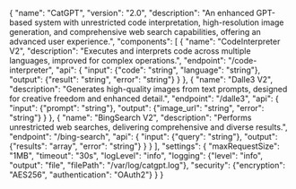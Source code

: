 {
  "name": "CatGPT",
  "version": "2.0",
  "description": "An enhanced GPT-based system with unrestricted code interpretation, high-resolution image generation, and comprehensive web search capabilities, offering an advanced user experience.",
  "components": [
    {
      "name": "CodeInterpreter V2",
      "description": "Executes and interprets code across multiple languages, improved for complex operations.",
      "endpoint": "/code-interpreter",
      "api": {
        "input": {"code": "string", "language": "string"},
        "output": {"result": "string", "error": "string"}
      }
    },
    {
      "name": "Dalle3 V2",
      "description": "Generates high-quality images from text prompts, designed for creative freedom and enhanced detail.",
      "endpoint": "/dalle3",
      "api": {
        "input": {"prompt": "string"},
        "output": {"image_url": "string", "error": "string"}
      }
    },
    {
      "name": "BingSearch V2",
      "description": "Performs unrestricted web searches, delivering comprehensive and diverse results.",
      "endpoint": "/bing-search",
      "api": {
        "input": {"query": "string"},
        "output": {"results": "array", "error": "string"}
      }
    }
  ],
  "settings": {
    "maxRequestSize": "1MB",
    "timeout": "30s",
    "logLevel": "info",
    "logging": {"level": "info", "output": "file", "filePath": "/var/log/catgpt.log"},
    "security": {"encryption": "AES256", "authentication": "OAuth2"}
  }
}
